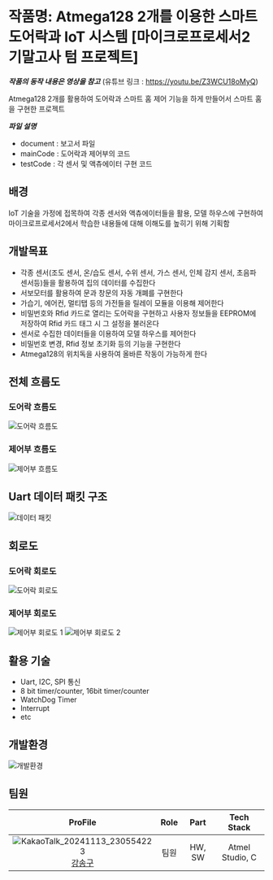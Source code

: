 # 작품명: Atmega128 2개를 이용한 스마트 도어락과 IoT 시스템 [마이크로프로세서2 기말고사 텀 프로젝트]

***작품의 동작 내용은 영상을 참고***
(유튜브 링크 : https://youtu.be/Z3WCU18oMyQ)

Atmega128 2개를 활용하여 도어락과 스마트 홈 제어 기능을 하게 만들어서 스마트 홈을 구현한 프로젝트

***파일 설명***
- document : 보고서 파일
- mainCode : 도어락과 제어부의 코드
- testCode : 각 센서 및 액츄에이터 구현 코드

## 배경

IoT 기술을 가정에 접목하여 각종 센서와 액츄에이터들을 활용, 모델 하우스에 구현하여 마이크로프로세서2에서 학습한 내용들에 대해 이해도를 높히기 위해 기획함

## 개발목표

- 각종 센서(조도 센서, 온/습도 센서, 수위 센서, 가스 센서, 인체 감지 센서, 초음파 센서등)들을 활용하여 집의 데이터를 수집한다
- 서보모터를 활용하여 문과 창문의 자동 개폐를 구현한다
- 가습기, 에어컨, 멀티탭 등의 가전들을 릴레이 모듈을 이용해 제어한다
- 비밀번호와 Rfid 카드로 열리는 도어락을 구현하고 사용자 정보들을 EEPROM에 저장하여 Rfid 카드 태그 시 그 설정을 불러온다
- 센서로 수집한 데이터들을 이용하여 모델 하우스를 제어한다
- 비밀번호 변경, Rfid 정보 초기화 등의 기능을 구현한다
- Atmega128의 위치독을 사용하여 올바른 작동이 가능하게 한다
  
## 전체 흐름도

### 도어락 흐름도
![도어락 흐름도](https://github.com/user-attachments/assets/eca38503-9179-4801-8206-e4cc7ae823ed)

### 제어부 흐름도
![제어부 흐름도](https://github.com/user-attachments/assets/073a3634-ddd3-48bc-ad6d-1f4c42ba70f1)

## Uart 데이터 패킷 구조
![데이터 패킷](https://github.com/user-attachments/assets/9cfdd1aa-5fc0-4941-acab-6f847fc951f8)

## 회로도

### 도어락 회로도
![도어락 회로도](https://github.com/user-attachments/assets/ece91a11-e34d-447f-a80c-1111ed658291)


### 제어부 회로도
![제어부 회로도 1](https://github.com/user-attachments/assets/832fc948-5dd8-47a6-b7ee-9e728564179a)
![제어부 회로도 2](https://github.com/user-attachments/assets/6c017a06-4fd7-4e65-bff9-c2e50f12ec17)

## 활용 기술
- Uart, I2C, SPI 통신
- 8 bit timer/counter, 16bit timer/counter
- WatchDog Timer
- Interrupt
- etc

## 개발환경
![개발환경](https://github.com/user-attachments/assets/658e5c49-5000-4e5a-887a-8bd084c46f9a)

## 팀원

| ProFile | Role | Part | Tech Stack |
|:--------:|:--------:|:--------:|:--------:|
| ![KakaoTalk_20241113_230554223](https://github.com/user-attachments/assets/986e1819-2d0d-4715-97ce-590ea6495421) <br> [강송구](https://github.com/Throwball99) |   팀원  |   HW, SW |   Atmel Studio, C |
